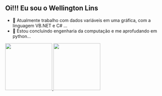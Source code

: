 ## Oi!!! Eu sou o Wellington Lins


- 🔭 Atualmente trabalho com dados variáveis em uma gráfica, com a linguagem VB.NET e C# ...
- 🌱 Estou concluindo engenharia da computação e me aprofudando em python...
  
<div>
<a href="https://github.com/Well0Lins">
<img height="150em" src="https://github-readme-stats.vercel.app/api?username=Well0Lins&show_icons=true&theme=dracula&include_all_commits=true&count_private=true"/>
<img height="150em" src="https://github-readme-stats.vercel.app/api/top-langs/?username=Well0Lins&layout=compact&langs_count=7&theme=dracula"/>
</div>    
